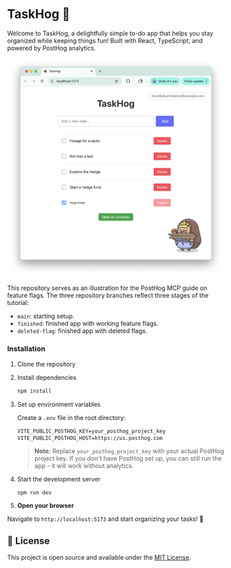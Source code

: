 # TaskHog 🦔 

Welcome to TaskHog, a delightfully simple to-do app that helps you stay organized while keeping things fun! Built with React, TypeScript, and powered by PostHog analytics.

![to-do app screen](./task-hog.png)

This repository serves as an illustration for the PostHog MCP guide on feature flags. The three repository branches reflect three stages of the tutorial:

- `main`: starting setup.
- `finished`: finished app with working feature flags.
- `deleted-flag`: finished app with deleted flags.

### Installation

1. Clone the repository

2. Install dependencies

   ```bash
   npm install
   ```

3. Set up environment variables
  
   Create a `.env` file in the root directory:

   ```env
   VITE_PUBLIC_POSTHOG_KEY=your_posthog_project_key
   VITE_PUBLIC_POSTHOG_HOST=https://us.posthog.com
   ```

   > **Note:** Replace `your_posthog_project_key` with your actual PostHog project key. If you don't have PostHog set up, you can still run the app - it will work without analytics.

4. Start the development server

   ```bash
   npm run dev
   ```

5. **Open your browser**

Navigate to `http://localhost:5173` and start organizing your tasks! 🎉

## 📝 License

This project is open source and available under the [MIT License](LICENSE).
